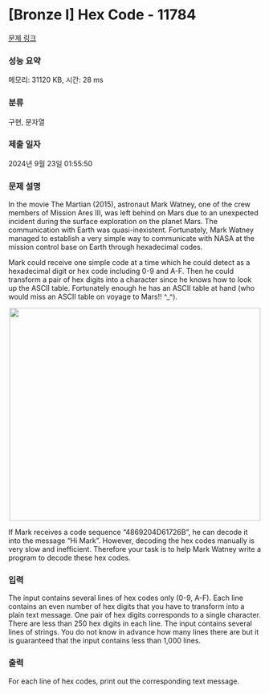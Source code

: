 # [Bronze I] Hex Code - 11784 

[문제 링크](https://www.acmicpc.net/problem/11784) 

### 성능 요약

메모리: 31120 KB, 시간: 28 ms

### 분류

구현, 문자열

### 제출 일자

2024년 9월 23일 01:55:50

### 문제 설명

<p>In the movie The Martian (2015), astronaut Mark Watney, one of the crew members of Mission Ares III, was left behind on Mars due to an unexpected incident during the surface exploration on the planet Mars. The communication with Earth was quasi-inexistent. Fortunately, Mark Watney managed to establish a very simple way to communicate with NASA at the mission control base on Earth through hexadecimal codes.</p>

<p>Mark could receive one simple code at a time which he could detect as a hexadecimal digit or hex code including 0-9 and A-F. Then he could transform a pair of hex digits into a character since he knows how to look up the ASCII table. Fortunately enough he has an ASCII table at hand (who would miss an ASCII table on voyage to Mars!! ^_^). </p>

<p style="text-align: center;"><img alt="" src="https://onlinejudgeimages.s3-ap-northeast-1.amazonaws.com/problem/11783/1.jpg" style="height:424px; width:500px"></p>

<p>If Mark receives a code sequence “4869204D61726B”, he can decode it into the message “Hi Mark”. However, decoding the hex codes manually is very slow and inefficient. Therefore your task is to help Mark Watney write a program to decode these hex codes. </p>

### 입력 

 <p>The input contains several lines of hex codes only (0-9, A-F). Each line contains an even number of hex digits that you have to transform into a plain text message. One pair of hex digits corresponds to a single character. There are less than 250 hex digits in each line. The input contains several lines of strings. You do not know in advance how many lines there are but it is guaranteed that the input contains less than 1,000 lines. </p>

### 출력 

 <p>For each line of hex codes, print out the corresponding text message. </p>

